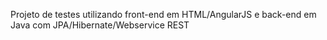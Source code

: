 Projeto de testes utilizando front-end em HTML/AngularJS e back-end em Java com JPA/Hibernate/Webservice REST
